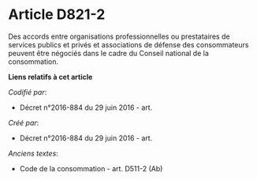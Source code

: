 # Article D821-2

Des accords entre organisations professionnelles ou prestataires de services publics et privés et associations de défense des
consommateurs peuvent être négociés dans le cadre du Conseil national de la consommation.

**Liens relatifs à cet article**

_Codifié par_:

  - Décret n°2016-884 du 29 juin 2016 - art.

_Créé par_:

  - Décret n°2016-884 du 29 juin 2016 - art.

_Anciens textes_:

  - Code de la consommation - art. D511-2 (Ab)
